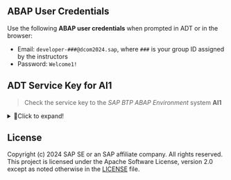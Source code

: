 ## ABAP User Credentials

Use the following **ABAP user credentials** when prompted in ADT or in the browser:
- Email: `developer-###@dcom2024.sap`, where `###` is your group ID assigned by the instructors    
- Password: `Welcome1!`  

## ADT Service Key for AI1

> Check the service key to the *SAP BTP ABAP Environment* system **AI1**

<details>
<summary>🔵Click to expand!</summary>

```
{
  "binding": {
    "env": "cf",
    "id": "2b39a736-f4c7-4f38-a35f-d50aa4d0f8a7",
    "type": "oauth",
    "version": "1.0.1.1"
  },
  "catalogs": {
    "abap": {
      "path": "/sap/opu/odata/IWFND/CATALOGSERVICE;v=2",
      "type": "sap_abap_catalog_v1"
    }
  },
  "endpoints": {
    "abap": "https://62135803-626f-4a74-9316-74e24db7f7b6.abap.eu10.hana.ondemand.com"
  },
  "preserve_host_header": true,
  "sap.cloud.service": "com.sap.cloud.abap",
  "systemid": "AI1",
  "uaa": {
    "apiurl": "https://api.authentication.eu10.hana.ondemand.com",
    "clientid": "sb-xs-62135803-626f-4a74-9316-74e24db7f7b6!b390836|xsuaa-abapcp-prod-eu10!b4584",
    "clientsecret": "2b39a736-f4c7-4f38-a35f-d50aa4d0f8a7$_N43wakrq8wmZAZ9TcVLbOMEF_y2owGRv6MZL3FDFqw=",
    "credential-type": "binding-secret",
    "identityzone": "techxchange-te4",
    "identityzoneid": "71301999-65fd-4922-a4ba-84211c75c526",
    "sburl": "https://internal-xsuaa.authentication.eu10.hana.ondemand.com",
    "serviceInstanceId": "62135803-626f-4a74-9316-74e24db7f7b6",
    "subaccountid": "71301999-65fd-4922-a4ba-84211c75c526",
    "tenantid": "71301999-65fd-4922-a4ba-84211c75c526",
    "tenantmode": "dedicated",
    "uaadomain": "authentication.eu10.hana.ondemand.com",
    "url": "https://techxchange-te4.authentication.eu10.hana.ondemand.com",
    "verificationkey": "-----BEGIN PUBLIC KEY-----\nMIIBIjANBgkqhkiG9w0BAQEFAAOCAQ8AMIIBCgKCAQEAn1D1OsCMZNKTrlLns1QW\njAtKJO/bsHoWqCI2fQ7QWPSYgQj2jqO34y4FvdlTZ29uVWJX7S4ITZl4+9FRBCGd\nHpaZgCjN09J5flsZX07AV1WxS15HJPvO5/L1GaAVx2bQFOYi+lP7Sqma3tplzXP5\nOvE3DFBm4Wn6wkBKfASHjAa2Z2/D1dskwJtb5Yct+Z9u/ElaT25wzYqXfXhkhrzx\n9ID2wQK7r4c0eYgnNVrzQg4YMt8xIGRXdYt8X9r5vbx8wxRrtdw81uQWeSTr20/n\nUaVTbzr/inMGq20q7DtaXzdJbk1SXpufvfsdz0FFZtDV2RudGR6Y8VkTaJxu3+Jl\nQQIDAQAB\n-----END PUBLIC KEY-----",
    "xsappname": "xs-62135803-626f-4a74-9316-74e24db7f7b6!b390836|xsuaa-abapcp-prod-eu10!b4584",
    "zoneid": "71301999-65fd-4922-a4ba-84211c75c526"
  },
  "url": "https://62135803-626f-4a74-9316-74e24db7f7b6.abap.eu10.hana.ondemand.com"
}
```
  
</details>

<!--

## ADT Service Key for AI2

> Check the service key to the *SAP BTP ABAP Environment* system **AI2**

<details>
<summary>🔵Click to expand!</summary>
  
```
{
  "binding": {
    "env": "cf",
    "id": "65125c8c-dab7-4ea9-8b35-4e48d13542fd",
    "type": "oauth",
    "version": "1.0.1.1"
  },
  "catalogs": {
    "abap": {
      "path": "/sap/opu/odata/IWFND/CATALOGSERVICE;v=2",
      "type": "sap_abap_catalog_v1"
    }
  },
  "endpoints": {
    "abap": "https://30b5f545-9e0c-4d62-990d-5460584e3d0d.abap.eu10.hana.ondemand.com"
  },
  "preserve_host_header": true,
  "sap.cloud.service": "com.sap.cloud.abap",
  "systemid": "AI2",
  "uaa": {
    "apiurl": "https://api.authentication.eu10.hana.ondemand.com",
    "clientid": "sb-xs-30b5f545-9e0c-4d62-990d-5460584e3d0d!b390836|xsuaa-abapcp-prod-eu10!b4584",
    "clientsecret": "65125c8c-dab7-4ea9-8b35-4e48d13542fd$j8-U68wsOy3-oqO4pTVJBFzk0t5bfYMewyjDRVke1J8=",
    "credential-type": "binding-secret",
    "identityzone": "techxchange-te4",
    "identityzoneid": "71301999-65fd-4922-a4ba-84211c75c526",
    "sburl": "https://internal-xsuaa.authentication.eu10.hana.ondemand.com",
    "serviceInstanceId": "30b5f545-9e0c-4d62-990d-5460584e3d0d",
    "subaccountid": "71301999-65fd-4922-a4ba-84211c75c526",
    "tenantid": "71301999-65fd-4922-a4ba-84211c75c526",
    "tenantmode": "dedicated",
    "uaadomain": "authentication.eu10.hana.ondemand.com",
    "url": "https://techxchange-te4.authentication.eu10.hana.ondemand.com",
    "verificationkey": "-----BEGIN PUBLIC KEY-----\nMIIBIjANBgkqhkiG9w0BAQEFAAOCAQ8AMIIBCgKCAQEAn1D1OsCMZNKTrlLns1QW\njAtKJO/bsHoWqCI2fQ7QWPSYgQj2jqO34y4FvdlTZ29uVWJX7S4ITZl4+9FRBCGd\nHpaZgCjN09J5flsZX07AV1WxS15HJPvO5/L1GaAVx2bQFOYi+lP7Sqma3tplzXP5\nOvE3DFBm4Wn6wkBKfASHjAa2Z2/D1dskwJtb5Yct+Z9u/ElaT25wzYqXfXhkhrzx\n9ID2wQK7r4c0eYgnNVrzQg4YMt8xIGRXdYt8X9r5vbx8wxRrtdw81uQWeSTr20/n\nUaVTbzr/inMGq20q7DtaXzdJbk1SXpufvfsdz0FFZtDV2RudGR6Y8VkTaJxu3+Jl\nQQIDAQAB\n-----END PUBLIC KEY-----",
    "xsappname": "xs-30b5f545-9e0c-4d62-990d-5460584e3d0d!b390836|xsuaa-abapcp-prod-eu10!b4584",
    "zoneid": "71301999-65fd-4922-a4ba-84211c75c526"
  },
  "url": "https://30b5f545-9e0c-4d62-990d-5460584e3d0d.abap.eu10.hana.ondemand.com"
}
```
  
</details>

-->

<!--

## Create an _ABAP Cloud Project_ or _ABAP Project_ in ADT
[^Top of page](#)

> Create an _**ABAP Cloud Project**_ in your ADT installation to connect it to the **SAP BTP ABAP Environment** system.

<details>
  <summary>🔵Click to expand!</summary>
   
1. Open the **ABAP** perspective if not yet done.

    ![Open ABAP Perspective](abap_perspective.png)

2. Now create the **ABAP Cloud Project** as shown on the screenshots provided below. 
  
    > PS: Use the user credentials provided at the top of this page

    ![Create ABAP Project Cloud 1/2](steampunk_systemlogon1.png)

    ![Create ABAP Project Cloud 2/2](steampunk_systemlogon2.png)

</details>

-->

## License

Copyright (c) 2024 SAP SE or an SAP affiliate company. All rights reserved. This project is licensed under the Apache Software License, version 2.0 except as noted otherwise in the [LICENSE](LICENSES/Apache-2.0.txt) file.

